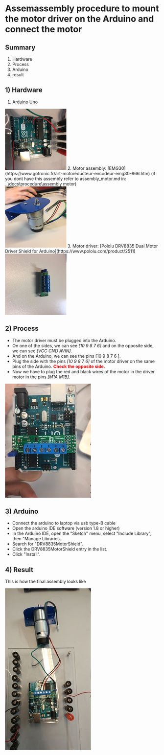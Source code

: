 # Assemassembly procedure to mount the motor driver on the Arduino and connect the motor

## Summary
1. Hardware
2. Process
3. Arduino
4. result

## 1) Hardware
1. [Arduino Uno](https://store.arduino.cc/)<br />
<img src="./picture/arduino.jpg" width="200px" height="200px" />
2. Motor assembly: [EMG30](https://www.gotronic.fr/art-motoreducteur-encodeur-emg30-866.htm) (if you dont have this assembly refer to assembly_motor.md in: ..\docs\procedure\assembly motor)<br /> 
<img src="../assembly motor/picture/assembly_motor_assembly4.jpg" width="200px" height="200px" />
3. Motor driver: [Pololu DRV8835 Dual Motor Driver Shield for Arduino](https://www.pololu.com/product/2511)<br />
<img src="./picture/motor driver.jpg" width="200px" height="200px" />

## 2) Process
- The motor driver must be plugged into the Arduino.
- On one of the sides, we can see *[10 9 8 7 6]* and on the opposite side, we can see *[VCC GND AVIN]*.
- And on the Arduino, we can see the pins [10 9 8 7 6 ].
- Plug the side with the pins *[10 9 8 7 6]* of the motor driver on the same pins of the Arduino.
<span style="color:red">**Check the opposite side.**</span>
- Now we have to plug the red and black wires of the motor in the driver motor in the pins *[M1A M1B]*.

<img src="./picture/assembly driver.jpg" />

## 3) Arduino
- Connect the arduino to laptop via usb type-B cable
- Open the arduino IDE software (version 1.8 or higher)
- In the Arduino IDE, open the "Sketch" menu, select "Include Library", then "Manage Libraries..
- Search for "DRV8835MotorShield".
- Click the DRV8835MotorShield entry in the list.
- Click "Install".


## 4) Result
This is how the final assembly looks like

<img src="./picture/final.jpg" />